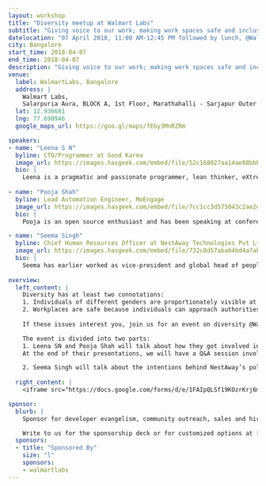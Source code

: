 ```yaml
---
layout: workshop
title: "Diversity meetup at Walmart Labs"
subtitle: "Giving voice to our work; making work spaces safe and inclusive."
datelocation: "07 April 2018, 11:00 AM-12:45 PM followed by lunch, @WalmartLabs, Bangalore"
city: Bangalore
start_time: 2018-04-07
end_time: 2018-04-07
description: "Giving voice to our work; making work spaces safe and inclusive."
venue:
  label: WalmartLabs, Bangalore
  address: |
    Walmart Labs,
    Salarpuria Aura, BLOCK A, 1st Floor, Marathahalli - Sarjapur Outer Ring Rd, Kaverappa Layout, Kadubeesanahalli, Bengaluru, Karnataka 560103, India
  lat: 12.936681
  lng: 77.690946
  google_maps_url: https://goo.gl/maps/fEGy3MnRZRm

speakers:
- name: "Leena S N"
  byline: CTO/Programmer at Good Karma
  image_url: https://images.hasgeek.com/embed/file/52c168027aa14ae88bbb885aba40f745
  bio: |
    Leena is a pragmatic and passionate programmer, lean thinker, eXtreme Programming evangelist, hooked into Continuous Delivery, Leena is mother of two lovely angels.
  
- name: "Pooja Shah"
  byline: Lead Automation Engineer, MoEngage
  image_url: https://images.hasgeek.com/embed/file/7cc1cc3d575043c2ae2edfdb6b9aca39
  bio: |
    Pooja is an open source enthusiast and has been speaking at conferences worldwide. She spoke about the “Alice the Bot” created for improving alert management at Rootconf 2017: http://hsgk.in/2DqMzRk.

- name: "Seema Singh"
  byline: Chief Human Resources Officer at NestAway Technologies Pvt Ltd
  image_url: https://images.hasgeek.com/embed/file/732c8d57aba64bd4a7ab37ffb03ff6c6
  bio: |
    Seema has earlier worked as vice-president and global head of people operations at InMobi. Prior to InMobi, led HR for Amazon in India.
    
overview:
  left_content: |
    Diversity has at least two connotations:
    1. Individuals of different genders are proportionately visible at workplaces and outside. By visibility, we mean,  that authority is distributed across men, women and persons of non-binary genders rather than being concentrated in one gender.
    2. Workplaces are safe because individuals can approach authorities and management on sensitive matters without fear of their concerns not being heard.
     
    If these issues interest you, join us for an event on diversity @WalmartLabs, on 7 April 2018.

    The event is divided into two parts:
    1. Leena SN and Pooja Shah will talk about how they got involved in developer communities, and started speaking about their work in different forums including conferences, meetups, on Twitter and blogs. By narrating these journeys, Leena and Pooja will outline how their authority has evolved – in the community and at their workplaces – and the impact this has made on their psychological and professional lives.
    At the end of their presentations, we will have a Q&A session involving participants.

    2. Seema Singh will talk about the intentions behind NestAway’s policy to hire persons of non-binary gender as part of their workforce. She will speak about how NestAway made this policy part of its charter. Incorporating this policy involved preparation and organizing the team for a pilot. Seema will tell us how the initial steps were planned and executed.
      
  right_content: |
    <iframe src="https://docs.google.com/forms/d/e/1FAIpQLSf19KOzrKrj6m_uUoThubKM4Sl7e9z55-q6sOuWUQ3VgRBZUA/viewform?embedded=true" frameborder="0" marginheight="0" marginwidth="0" style="width:100%; height:45rem;">Loading...</iframe>

sponsor:
  blurb: |
    Sponsor for developer evangelism, community outreach, sales and hiring.

    Write to us for the sponsorship deck or for customized options at [info@hasgeek.com](mailto:info@hasgeek.com)
  sponsors:
  - title: "Sponsored By"
    size: "l"
    sponsors:
    - walmartlabs     
---
```

